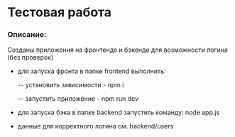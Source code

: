 # **Тестовая работа**

### Описание:
Созданы приложения на фронтенде и бэкенде для возможности логина (без проверок)

- для запуска фронта в папке frontend выполнить:

  -- установить зависимости - npm i

  -- запустить приложение - npm run dev

- для запуска бэка в папке backend запустить команду: node app.js

- данные для корректного логина см. backend/users